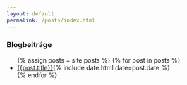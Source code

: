 ```yaml
---
layout: default
permalink: /posts/index.html
---
```


<h3>Blogbeiträge</h3>

<ul>
{% assign posts = site.posts %}
{% for post in posts %}
	<li><a href="{{post.url}}">{{post.title}}</a>{% include date.html date=post.date %}</li>
{% endfor %}
</ul>
